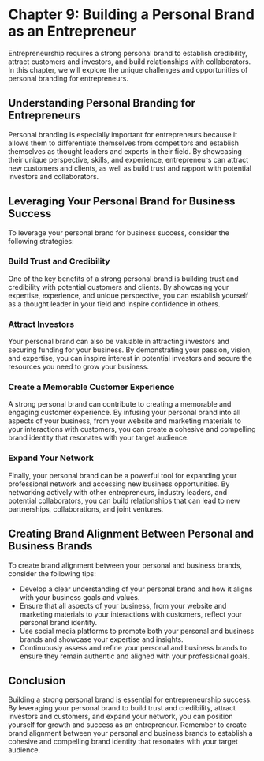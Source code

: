 Chapter 9: Building a Personal Brand as an Entrepreneur
=======================================================

Entrepreneurship requires a strong personal brand to establish credibility, attract customers and investors, and build relationships with collaborators. In this chapter, we will explore the unique challenges and opportunities of personal branding for entrepreneurs.

Understanding Personal Branding for Entrepreneurs
-------------------------------------------------

Personal branding is especially important for entrepreneurs because it allows them to differentiate themselves from competitors and establish themselves as thought leaders and experts in their field. By showcasing their unique perspective, skills, and experience, entrepreneurs can attract new customers and clients, as well as build trust and rapport with potential investors and collaborators.

Leveraging Your Personal Brand for Business Success
---------------------------------------------------

To leverage your personal brand for business success, consider the following strategies:

### Build Trust and Credibility

One of the key benefits of a strong personal brand is building trust and credibility with potential customers and clients. By showcasing your expertise, experience, and unique perspective, you can establish yourself as a thought leader in your field and inspire confidence in others.

### Attract Investors

Your personal brand can also be valuable in attracting investors and securing funding for your business. By demonstrating your passion, vision, and expertise, you can inspire interest in potential investors and secure the resources you need to grow your business.

### Create a Memorable Customer Experience

A strong personal brand can contribute to creating a memorable and engaging customer experience. By infusing your personal brand into all aspects of your business, from your website and marketing materials to your interactions with customers, you can create a cohesive and compelling brand identity that resonates with your target audience.

### Expand Your Network

Finally, your personal brand can be a powerful tool for expanding your professional network and accessing new business opportunities. By networking actively with other entrepreneurs, industry leaders, and potential collaborators, you can build relationships that can lead to new partnerships, collaborations, and joint ventures.

Creating Brand Alignment Between Personal and Business Brands
-------------------------------------------------------------

To create brand alignment between your personal and business brands, consider the following tips:

* Develop a clear understanding of your personal brand and how it aligns with your business goals and values.
* Ensure that all aspects of your business, from your website and marketing materials to your interactions with customers, reflect your personal brand identity.
* Use social media platforms to promote both your personal and business brands and showcase your expertise and insights.
* Continuously assess and refine your personal and business brands to ensure they remain authentic and aligned with your professional goals.

Conclusion
----------

Building a strong personal brand is essential for entrepreneurship success. By leveraging your personal brand to build trust and credibility, attract investors and customers, and expand your network, you can position yourself for growth and success as an entrepreneur. Remember to create brand alignment between your personal and business brands to establish a cohesive and compelling brand identity that resonates with your target audience.

